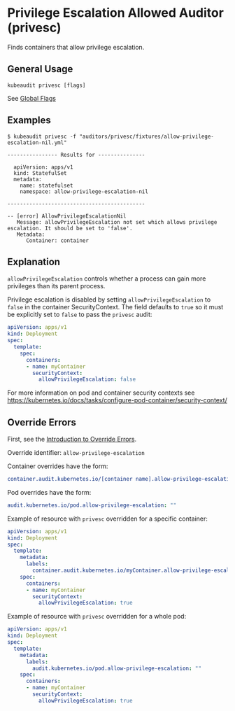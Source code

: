 # Privilege Escalation Allowed Auditor (privesc)

Finds containers that allow privilege escalation.

## General Usage

```
kubeaudit privesc [flags]
```

See [Global Flags](/README.md#global-flags)

## Examples

```
$ kubeaudit privesc -f "auditors/privesc/fixtures/allow-privilege-escalation-nil.yml"

---------------- Results for ---------------

  apiVersion: apps/v1
  kind: StatefulSet
  metadata:
    name: statefulset
    namespace: allow-privilege-escalation-nil

--------------------------------------------

-- [error] AllowPrivilegeEscalationNil
   Message: allowPrivilegeEscalation not set which allows privilege escalation. It should be set to 'false'.
   Metadata:
      Container: container
```

## Explanation

`allowPrivilegeEscalation` controls whether a process can gain more privileges than its parent process.

Privilege escalation is disabled by setting `allowPrivilegeEscalation` to `false` in the container SecurityContext. The field defaults to `true` so it must be explicitly set to `false` to pass the `privesc` audit:
```yaml
apiVersion: apps/v1
kind: Deployment
spec:
  template:
    spec:
      containers:
      - name: myContainer
        securityContext:
          allowPrivilegeEscalation: false
```

For more information on pod and container security contexts see https://kubernetes.io/docs/tasks/configure-pod-container/security-context/

## Override Errors

First, see the [Introduction to Override Errors](/README.md#override-errors).

Override identifier: `allow-privilege-escalation`

Container overrides have the form:
```yaml
container.audit.kubernetes.io/[container name].allow-privilege-escalation: ""
```

Pod overrides have the form:
```yaml
audit.kubernetes.io/pod.allow-privilege-escalation: ""
```

Example of resource with `privesc` overridden for a specific container:
```yaml
apiVersion: apps/v1
kind: Deployment
spec:
  template:
    metadata:
      labels:
        container.audit.kubernetes.io/myContainer.allow-privilege-escalation: ""
    spec:
      containers:
      - name: myContainer
        securityContext:
          allowPrivilegeEscalation: true
```

Example of resource with `privesc` overridden for a whole pod:
```yaml
apiVersion: apps/v1
kind: Deployment
spec:
  template:
    metadata:
      labels:
        audit.kubernetes.io/pod.allow-privilege-escalation: ""
    spec:
      containers:
      - name: myContainer
        securityContext:
          allowPrivilegeEscalation: true
```
